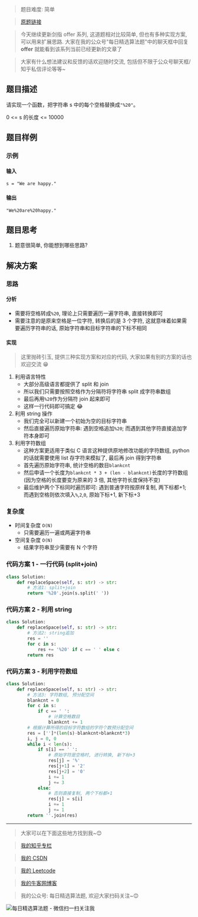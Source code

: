> 题目难度: 简单

> [原题链接](https://leetcode-cn.com/problems/ti-huan-kong-ge-lcof/)

> 今天继续更新剑指 offer 系列, 这道题相对比较简单, 但也有多种实现方案, 可以用来扩展思路. 大家在我的公众号"每日精选算法题"中的聊天框中回复 **offer** 就能看到该系列当前已经更新的文章了

> 大家有什么想法建议和反馈的话欢迎随时交流, 包括但不限于公众号聊天框/知乎私信评论等等~

## 题目描述

请实现一个函数，把字符串 s 中的每个空格替换成`"%20"`。

0 <= s 的长度 <= 10000

## 题目样例

### 示例

#### 输入

`s = "We are happy."`

#### 输出

`"We%20are%20happy."`

## 题目思考

1. 题意很简单, 你能想到哪些思路?

## 解决方案

### 思路

#### 分析

- 需要将空格转成`%20`, 理论上只需要遍历一遍字符串, 直接转换即可
- 需要注意的是原来空格是一位字符, 转换后的是 3 个字符, 这就意味着如果需要遍历字符串的话, 原始字符串和目标字符串的下标不相同

#### 实现

> 这里抛砖引玉, 提供三种实现方案和对应的代码, 大家如果有别的方案的话也欢迎交流 😁

1. 利用语言特性
   - 大部分高级语言都提供了 split 和 join
   - 所以我们只需要按照空格作为分隔符将字符串 split 成字符串数组
   - 最后再用`%20`作为分隔符 join 起来即可
   - 这样一行代码即可搞定 😂
2. 利用 string 操作
   - 我们完全可以新建一个初始为空的目标字符串
   - 然后直接遍历原始字符串: 遇到空格追加`%20`; 而遇到其他字符直接追加字符本身即可
3. 利用字符数组
   - 这种方案更适用于类似 C 语言这种提供原地修改功能的字符数组, python 的话就需要使用 list 存字符来模拟了, 最后再 join 得到字符串
   - 首先遍历原始字符串, 统计空格的数目`blankcnt`
   - 然后申请一个长度为`blankcnt * 3 + (len - blankcnt)`长度的字符数组 (因为空格的长度要变为原来的 3 倍, 其他字符长度保持不变)
   - 最后维护两个下标同时遍历即可: 遇到普通字符按原样复制, 两下标都+1; 而遇到空格则依次填入`%`,`2`,`0`, 原始下标+1, 新下标+3

### 复杂度

- 时间复杂度 `O(N)`
  - 只需要遍历一遍或两遍字符串
- 空间复杂度 `O(N)`
  - 结果字符串至少需要有 N 个字符

### 代码方案 1 - 一行代码 (split+join)

```python
class Solution:
    def replaceSpace(self, s: str) -> str:
        # 方法1: split+join
        return '%20'.join(s.split(' '))
```

### 代码方案 2 - 利用 string

```python
class Solution:
    def replaceSpace(self, s: str) -> str:
        # 方法2: string追加
        res = ''
        for c in s:
            res += '%20' if c == ' ' else c
        return res
```

### 代码方案 3 - 利用字符数组

```python
class Solution:
    def replaceSpace(self, s: str) -> str:
        # 方法3: 字符数组, 预分配空间
        blankcnt = 0
        for c in s:
            if c == ' ':
                # 计算空格数目
                blankcnt += 1
        # 根据计算所得的目标字符数组的字符个数预分配空间
        res = ['']*(len(s)-blankcnt+blankcnt*3)
        i, j = 0, 0
        while i < len(s):
            if s[i] == ' ':
                # 原始字符是空格时, 进行转换, 新下标+3
                res[j] = '%'
                res[j+1] = '2'
                res[j+2] = '0'
                i += 1
                j += 3
            else:
                # 否则直接复制, 两个下标都+1
                res[j] = s[i]
                i += 1
                j += 1
        return ''.join(res)
```

---

> 大家可以在下面这些地方找到我~😊

> [我的知乎专栏](https://zhuanlan.zhihu.com/c_1242508721932464128)

> [我的 CSDN](https://me.csdn.net/zjulyx1993)

> [我的 Leetcode](https://leetcode-cn.com/u/suibianfahui/)

> [我的牛客网博客](https://blog.nowcoder.net/zjulyx)

> 我的公众号: 每日精选算法题, 欢迎大家扫码关注~😊

![每日精选算法题 - 微信扫一扫关注我](https://mmbiz.qpic.cn/mmbiz_jpg/1KjZicMlYPMgZWmoL4eYcs6UcfmvsetDWME2YJyaCp9oT9z3U573FWENBNhyOByxYI0epew6O37hiaOhdh90QeJg/640?wx_fmt=jpeg&tp=webp&wxfrom=5&wx_lazy=1&wx_co=1)
